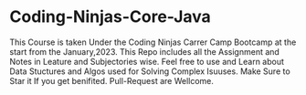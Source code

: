# Coding-Ninjas-Core-Java
This Course is taken Under the Coding Ninjas Carrer Camp Bootcamp at the start from the January,2023. This Repo includes all the Assignment and Notes in Leature and Subjectories wise. Feel free to use and Learn about Data Stuctures and Algos used for Solving Complex Isuuses. Make Sure to Star it If you get benifited. Pull-Request are Wellcome. 
